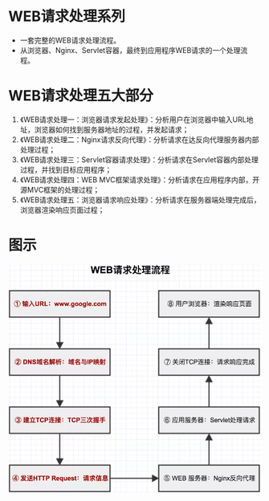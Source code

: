 # WEB请求处理系列
- 一套完整的WEB请求处理流程。
- 从浏览器、Nginx、Servlet容器，最终到应用程序WEB请求的一个处理流程。
# WEB请求处理五大部分
1. 《WEB请求处理一：浏览器请求发起处理》：分析用户在浏览器中输入URL地址，浏览器如何找到服务器地址的过程，并发起请求；
2. 《WEB请求处理二：Nginx请求反向代理》：分析请求在达反向代理服务器内部处理过程；
3. 《WEB请求处理三：Servlet容器请求处理》：分析请求在Servlet容器内部处理过程，并找到目标应用程序；
4. 《WEB请求处理四：WEB MVC框架请求处理》：分析请求在应用程序内部，开源MVC框架的处理过程；
5. 《WEB请求处理五：浏览器请求响应处理》：分析请求在服务器端处理完成后，浏览器渲染响应页面过程；
# 图示

![](./img/WEB请求处理流程.webp)